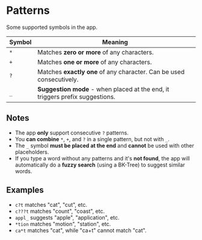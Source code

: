 # Patterns

Some supported symbols in the app.

| Symbol | Meaning |
| - | - |
| `*` | Matches **zero or more** of any characters. |
| `+` | Matches **one or more** of any characters. |
| `?` | Matches **exactly one** of any character. Can be used consecutively. |
| `_` | **Suggestion mode** - when placed at the end, it triggers prefix suggestions. |

## Notes

- The app **only** support consecutive `?` patterns.
- You **can combine** `*`, `+`, and `?` in a single pattern, but not with `_`.
- The `_` symbol **must be placed at the end** and **cannot** be used with other placeholders.
- If you type a word without any patterns and it's **not found**, the app will automatically do a **fuzzy search** (using a BK-Tree) to suggest similar words.

## Examples

- `c?t` matches "cat", "cut", etc.
- `c???t` matches "count", "coast", etc.
- `appl_` suggests "apple", "application", etc.
- `*tion` matches "motion", "station", etc.
- `ca*t` matches "cat", while "ca+t" cannot match "cat".
